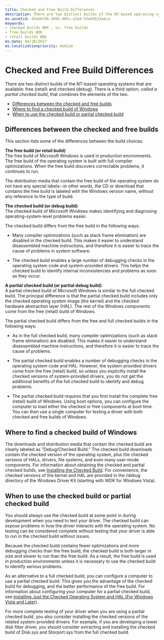 ```yaml
---
title: Checked and Free Build Differences
description: There are two distinct builds of the NT-based operating systems that are available free (retail) and checked (debug). There is a third option, called a partial checked build, that combines the elements of the two.
ms.assetid: 43aebfdb-2605-485c-a3a4-93e03b33aeca
keywords:
- checked builds WDK , vs. free builds
- free builds WDK
- retail builds WDK
ms.date: 04/20/2017
ms.localizationpriority: medium
---
```


# Checked and Free Build Differences


There are two distinct builds of the NT-based operating systems that are available: free (retail) and checked (debug). There is a third option, *called a partial checked build*, that combines the elements of the two.

- [Differences between the checked and free builds](#differences-between-the-checked-and-free-builds)
- [Where to find a checked build of Windows](#where-to-find-a-checked-build-of-windows)
- [When to use the checked build or partial checked build](#when-to-use-the-checked-build-or-partial-checked-build)

## Differences between the checked and free builds


This section lists some of the differences between the build choices.

**The free build (or retail build)**  
The free build of Microsoft Windows is used in production environments. The free build of the operating system is built with full compiler optimizations. When the free build discovers correctable problems, it continues to run.

The distribution media that contain the free build of the operating system do not have any special labels--in other words, the CD or download that contains the free build is labeled with the Windows version name, without any reference to the type of build.

**The checked build (or debug build)**  
The checked build of Microsoft Windows makes identifying and diagnosing operating-system-level problems easier.

The checked build differs from the free build in the following ways:

- Many compiler optimizations (such as stack frame elimination) are disabled in the checked build. This makes it easier to understand disassembled machine instructions, and therefore it is easier to trace the cause of problems in system software.

- The checked build enables a large number of debugging checks in the operating system code and system-provided drivers. This helps the checked build to identify internal inconsistencies and problems as soon as they occur.

**A partial checked build (or partial debug build)**  
A partial checked build of Microsoft Windows is similar to the full checked build. The principal difference is that the partial checked build includes only the checked operating system image (the kernel) and the checked hardware abstraction layer (HAL). The rest of the Windows components come from the free (retail) build of Windows.

The partial checked build differs from the free and full checked builds in the following ways:

-   As in the full checked build, many compiler optimizations (such as stack frame elimination) are disabled. This makes it easier to understand disassembled machine instructions, and therefore it is easier to trace the cause of problems.

-   The partial checked build enables a number of debugging checks in the operating system code and HAL. However, the system-provided drivers come from the free (retail) build, so unless you explicitly install the checked versions of system-provided drivers, you do not get the additional benefits of the full checked build to identify and debug problems.

-   The partial checked build requires that you first install the complete free (retail) build of Windows. Using boot options, you can configure the computer to load either the checked or free components at boot time. You can then use a single computer for testing a driver with both checked and free builds of Windows.

## Where to find a checked build of Windows


The downloads and distribution media that contain the checked build are clearly labeled as "Debug/Checked Build." The checked build downloads contain the checked version of the operating system, plus the checked versions of HALs, drivers, file systems, and even many user-mode components. For information about obtaining the checked and partial checked builds, see [Installing the Checked Build](installing-the-checked-build.md). For convenience, the checked versions of the kernel and HAL are provided in the /debug directory of the Windows Driver Kit (starting with WDK for Windows Vista).

## When to use the checked build or partial checked build


You should always use the checked build at some point in during development when you need to test your driver. The checked build can expose problems in how the driver interacts with the operating system. No testing can be considered complete without testing that your driver is able to run in the checked build without issues.

Because the checked build contains fewer optimizations and more debugging checks than the free build, the checked build is both larger in size and slower to run than the free build. As a result, the free build is used in production environments unless it is necessary to use the checked build to identify serious problems.

As an alternative to a full checked build, you can configure a computer to use a partial checked build. This gives you the advantage of the checked build for debugging, and the better performance of the free build. For information about configuring your computer for a partial checked build, see [Installing Just the Checked Operating System and HAL (For Windows Vista and Later)](installing-just-the-checked-operating-system-and-hal--for-windows-vist.md).

For more complete testing of your driver when you are using a partial checked build, you also consider installing the checked versions of the related system-provided drivers. For example, if you are developing a lower disk filter driver, you should consider extracting and installing the checked build of Disk.sys and Storport.sys from the full checked build.

 

 






